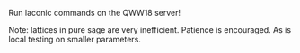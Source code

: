 Run laconic commands on the QWW18 server!

Note: lattices in pure sage are very inefficient. Patience is encouraged. As is local testing on smaller parameters.
